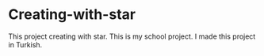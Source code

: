 # Creating-with-star
This project creating with star.
This is my school project. I made this project in Turkish.
